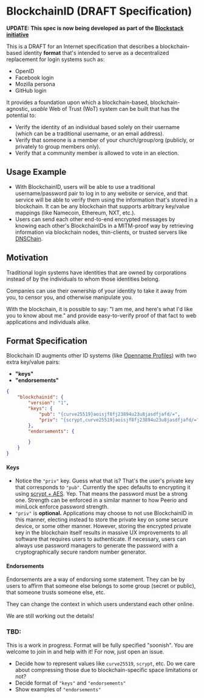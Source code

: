 # BlockchainID (DRAFT Specification)

**UPDATE: This spec is now being developed as part of the [Blockstack initiative](https://github.com/blockstack/blockchain-id/wiki)**

This is a DRAFT for an Internet specification that describes a blockchain-based identity __format__ that's intended to serve as a decentralized replacement for login systems such as:

- OpenID
- Facebook login
- Mozilla persona
- GitHub login

It provides a foundation upon which a blockchain-based, blockchain-agnostic, *usable* Web of Trust (WoT) system can be built that has the potential to:

- Verify the identity of an individual based solely on their username (which can be a traditional username, or an email address).
- Verify that someone is a member of your church/group/org (publicly, or privately to group members only).
- Verify that a community member is allowed to vote in an election.

## Usage Example

- With BlockchainID, users will be able to use a traditional username/password pair to log in to any website or service, and that service will be able to verify them using the information that's stored in a blockchain. It can be any blockchain that supports arbitrary key/value mappings (like Namecoin, Ethereum, NXT, etc.).
- Users can send each other end-to-end encrypted messages by knowing each other's BlockchainIDs in a MITM-proof way by retrieving information via blockchain nodes, thin-clients, or trusted servers like [DNSChain](https://github.com/okTurtles/dnschain).

## Motivation

Traditional login systems have identities that are owned by corporations instead of by the individuals to whom those identities belong.

Companies can use their ownership of your identity to take it away from you, to censor you, and otherwise manipulate you.

With the blockchain, it is possible to say: "I am me, and here's what I'd like you to know about me." and provide easy-to-verify proof of that fact to web applications and individuals alike.

## Format Specification

Blockchain ID augments other ID systems (like [Openname Profiles](https://github.com/openname/openname-specifications)) with two extra key/value pairs:

- __"keys"__
- __"endorsements"__

```json
{
    "blockchainid": {
        "version": "1",
        "keys": {
            "pub": "{curve25519}aoisjf8fj23894u23u8jasdfjafd/=",
            "priv": "{scrypt,curve25519}aoisjf8fj23894u23u8jasdfjafd/="
        },
        "endorsements": {

        }
    }
}
```

#### Keys

- Notice the `"priv"` key. Guess what that is? That's the user's private key that corresponds to `"pub"`. Currently the spec defaults to encrypting it using [scrypt + AES](https://www.tarsnap.com/scrypt.html). Yep. That means the password must be a strong one. Strength can be enforced in a similar manner to how Peerio and miniLock enforce password strength.
- `"priv"` is __optional.__ Applications may choose to not use BlockchainID in this manner, electing instead to store the private key on some secure device, or some other manner. However, storing the encrypted private key in the blockchain itself results in massive UX improvements to all software that requires users to authenticate. If necessary, users can always use password managers to generate the password with a cryptographically secure random number generator.

#### Endorsements

Endorsements are a way of endorsing some statement. They can be by users to affirm that someone else belongs to some group (secret or public), that someone trusts someone else, etc.

They can change the context in which users understand each other online.

We are still working out the details!

### TBD:

This is a work in progress. Format will be fully specified "soonish". You are welcome to join in and help with it! For now, just open an issue.

- Decide how to represent values like `curve25519`, `scrypt`, etc. Do we care about compressing those due to blockchain-specific space limitations or not?
- Decide format of `"keys"` and `"endorsements"`
- Show examples of `"endorsements"`
